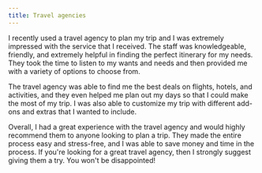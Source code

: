 ```yaml
---
title: Travel agencies
---
```


I recently used a travel agency to plan my trip and I was extremely impressed with the service that I received. The staff was knowledgeable, friendly, and extremely helpful in finding the perfect itinerary for my needs. They took the time to listen to my wants and needs and then provided me with a variety of options to choose from.

The travel agency was able to find me the best deals on flights, hotels, and activities, and they even helped me plan out my days so that I could make the most of my trip. I was also able to customize my trip with different add-ons and extras that I wanted to include.

Overall, I had a great experience with the travel agency and would highly recommend them to anyone looking to plan a trip. They made the entire process easy and stress-free, and I was able to save money and time in the process. If you're looking for a great travel agency, then I strongly suggest giving them a try. You won't be disappointed!